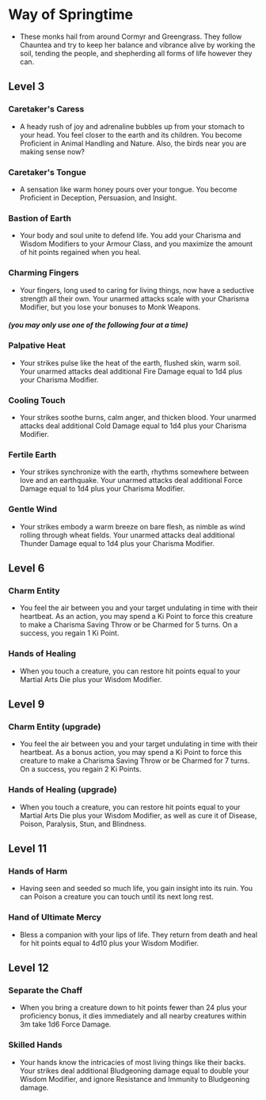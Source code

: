 # Way of Springtime
 - These monks hail from around Cormyr and Greengrass. They follow Chauntea and try to keep her balance and vibrance alive by working the soil, tending the people, and shepherding all forms of life however they can.


## Level 3
### Caretaker's Caress
 - A heady rush of joy and adrenaline bubbles up from your stomach to your head. You feel closer to the earth and its children. You become Proficient in Animal Handling and Nature. Also, the birds near you are making sense now?

### Caretaker's Tongue
 - A sensation like warm honey pours over your tongue. You become Proficient in Deception, Persuasion, and Insight.

### Bastion of Earth
 - Your body and soul unite to defend life. You add your Charisma and Wisdom Modifiers to your Armour Class, and you maximize the amount of hit points regained when you heal.

### Charming Fingers
 - Your fingers, long used to caring for living things, now have a seductive strength all their own. Your unarmed attacks scale with your Charisma Modifier, but you lose your bonuses to Monk Weapons.

##### (you may only use one of the following four at a time)
### Palpative Heat
 - Your strikes pulse like the heat of the earth, flushed skin, warm soil. Your unarmed attacks deal additional Fire Damage equal to 1d4 plus your Charisma Modifier.

### Cooling Touch
 - Your strikes soothe burns, calm anger, and thicken blood. Your unarmed attacks deal additional Cold Damage equal to 1d4 plus your Charisma Modifier.

### Fertile Earth
 - Your strikes synchronize with the earth, rhythms somewhere between love and an earthquake. Your unarmed attacks deal additional Force Damage equal to 1d4 plus your Charisma Modifier.

### Gentle Wind
 - Your strikes embody a warm breeze on bare flesh, as nimble as wind rolling through wheat fields. Your unarmed attacks deal additional Thunder Damage equal to 1d4 plus your Charisma Modifier.


## Level 6
### Charm Entity
 - You feel the air between you and your target undulating in time with their heartbeat. As an action, you may spend a Ki Point to force this creature to make a Charisma Saving Throw or be Charmed for 5 turns. On a success, you regain 1 Ki Point.

### Hands of Healing
 - When you touch a creature, you can restore hit points equal to your Martial Arts Die plus your Wisdom Modifier.


## Level 9
### Charm Entity (upgrade)
 - You feel the air between you and your target undulating in time with their heartbeat. As a bonus action, you may spend a Ki Point to force this creature to make a Charisma Saving Throw or be Charmed for 7 turns. On a success, you regain 2 Ki Points.

### Hands of Healing (upgrade)
 - When you touch a creature, you can restore hit points equal to your Martial Arts Die plus your Wisdom Modifier, as well as cure it of Disease, Poison, Paralysis, Stun, and Blindness.


## Level 11
### Hands of Harm
 - Having seen and seeded so much life, you gain insight into its ruin. You can Poison a creature you can touch until its next long rest.

### Hand of Ultimate Mercy
 - Bless a companion with your lips of life. They return from death and heal for hit points equal to 4d10 plus your Wisdom Modifier.


## Level 12
### Separate the Chaff
 - When you bring a creature down to hit points fewer than 24 plus your proficiency bonus, it dies immediately and all nearby creatures within 3m take 1d6 Force Damage.

### Skilled Hands
 - Your hands know the intricacies of most living things like their backs. Your strikes deal additional Bludgeoning damage equal to double your Wisdom Modifier, and ignore Resistance and Immunity to Bludgeoning damage.